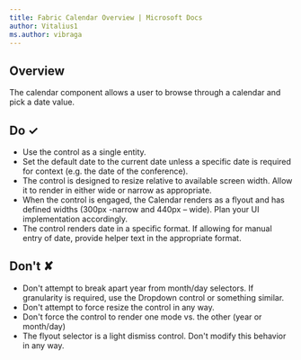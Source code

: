 ```yaml
---
title: Fabric Calendar Overview | Microsoft Docs
author: Vitalius1
ms.author: vibraga
---
```


## Overview
The calendar component allows a user to browse through a calendar and pick a date value.



## Do &#10003;
- Use the control as a single entity.
- Set the default date to the current date unless a specific date is required for context (e.g. the date of the conference).
- The control is designed to resize relative to available screen width. Allow it to render in either wide or narrow as appropriate.
- When the control is engaged, the Calendar renders as a flyout and has defined widths (300px -narrow and 440px – wide). Plan your UI implementation accordingly.
- The control renders date in a specific format. If allowing for manual entry of date, provide helper text in the appropriate format.


## Don't &#10008;
- Don&#39;t attempt to break apart year from month&#x2F;day selectors. If granularity is required, use the Dropdown control or something similar.
- Don&#39;t attempt to force resize the control in any way.
- Don&#39;t force the control to render one mode vs. the other (year or month&#x2F;day)
- The flyout selector is a light dismiss control. Don&#39;t modify this behavior in any way.
